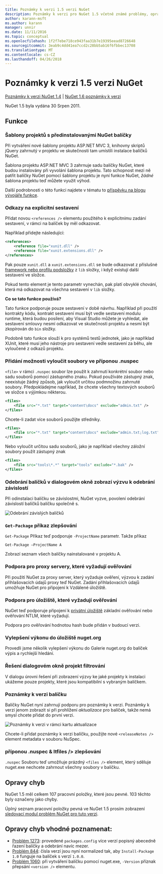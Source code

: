```yaml
---
title: Poznámky k verzi 1.5 verzi NuGet
description: Poznámky k verzi pro NuGet 1.5 včetně známé problémy, opravy chyb, přidaných funkcí a chcete.
author: karann-msft
ms.author: karann
manager: unnir
ms.date: 11/11/2016
ms.topic: conceptual
ms.openlocfilehash: 1f2f7ebe718ce943faa31b7e19395eead8726648
ms.sourcegitcommit: 3eab9c4dd41ea7ccd2c28bb5ab16f6fbbec13708
ms.translationtype: MT
ms.contentlocale: cs-CZ
ms.lasthandoff: 04/26/2018
---
```

# <a name="nuget-15-release-notes"></a>Poznámky k verzi 1.5 verzi NuGet

[Poznámky k verzi NuGet 1.4](../release-notes/nuget-1.4.md) | [NuGet 1.6 poznámky k verzi](../release-notes/nuget-1.6.md)

NuGet 1.5 byla vydána 30 Srpen 2011.

## <a name="features"></a>Funkce

### <a name="project-templates-with-preinstalled-nuget-packages"></a>Šablony projektů s předinstalovanými NuGet balíčky
Při vytváření nové šablony projektu ASP.NET MVC 3, knihovny skriptů jQuery zahrnutý v projektu ve skutečnosti tam umístili instalace balíčků NuGet.

Šablona projektu ASP.NET MVC 3 zahrnuje sadu balíčky NuGet, které budou instalovány při vyvolání šablona projektu. Tato schopnost mezi ně patřit balíčky NuGet pomocí šablony projektu je nyní funkce NuGet, _žádné_ šablona projektu teď můžete využít výhod.

Další podrobnosti o této funkci najdete v tématu to [příspěvku na blogu vývojáře funkce](http://blogs.msdn.com/b/marcinon/archive/2011/07/08/project-templates-and-preinstalled-nuget-packages.aspx).

### <a name="explicit-assembly-references"></a>Odkazy na explicitní sestavení

Přidat novou `<references />` elementu použitého k explicitnímu zadání sestavení, v rámci na balíček by měl odkazovat.

Například přidejte následující:

```xml
<references>
    <reference file="xunit.dll" />
    <reference file="xunit.extensions.dll" />
</references>
```

Pak pouze `xunit.dll` a `xunit.extensions.dll` se bude odkazovat z příslušné [framework nebo profilu podsložky](../reference/nuspec.md#explicit-assembly-references) z `lib` složky, i když existují další sestavení ve složce.

Pokud tento element je tento parametr vynechán, pak platí obvyklé chování, která má odkazovat na všechna sestavení v `lib` složky.

__Co se tato funkce používá?__

Tato funkce podporuje pouze sestavení v době návrhu. Například při použití kontrakty kódu, kontrakt sestavení musí být vedle sestavení modulu runtime, která budou posílení, aby Visual Studio můžete je vyhledat, ale sestavení smlouvy nesmí odkazovat ve skutečnosti projektu a nesmí být zkopírován do `bin` složky.

Podobně tato funkce slouží k pro systémů testů jednotek, jako je například XUnit, které musí jeho nástroje pro sestavení vedle sestavení za běhu, ale vyloučené z odkazů projektu.

### <a name="added-ability-to-exclude-files-in-the-nuspec"></a>Přidání možnosti vyloučit soubory ve příponou .nuspec
`<file>` v rámci `.nuspec` soubor lze použít k zahrnutí konkrétní soubor nebo sadu souborů pomocí zástupného znaku. Pokud používáte zástupný znak, neexistuje žádný způsob, jak vyloučit určitou podmnožinu zahrnuté soubory. Předpokládejme například, že chcete všechny textových souborů ve složce s výjimkou některou.

```xml
<files>
    <file src="*.txt" target="content\docs" exclude="admin.txt" />
</files>
```

Chcete-li zadat více souborů použijte středníky.

```xml
<files>
    <file src="*.txt" target="content\docs" exclude="admin.txt;log.txt" />
</files>
```

Nebo vyloučit určitou sadu souborů, jako je například všechny záložní soubory použít zástupný znak

```xml
<files>
    <file src="tools\*.*" target="tools" exclude="*.bak" />
</files>
```

### <a name="removing-packages-using-the-dialog-prompts-to-remove-dependencies"></a>Odebrání balíčků v dialogovém okně zobrazí výzvu k odebrání závislostí
Při odinstalaci balíčku se závislostmi, NuGet vyzve, povolení odebrání závislostí balíčků balíčku společně s.

![Odebrání závislých balíčků](./media/remove-dependent-packages.png)


### <a name="get-package-command-improvement"></a>`Get-Package` příkaz zlepšování
`Get-Package` Příkaz teď podporuje `-ProjectName` parametr. Takže příkaz

    Get-Package –ProjectName A

Zobrazí seznam všech balíčky nainstalované v projektu A.

### <a name="support-for-proxies-that-require-authentication"></a>Podpora pro proxy servery, které vyžadují ověřování
Při použití NuGet za proxy server, který vyžaduje ověření, výzvou k zadání přihlašovacích údajů proxy teď NuGet. Zadání přihlašovacích údajů umožňuje NuGet pro připojení k Vzdálené úložiště.

### <a name="support-for-repositories-that-require-authentication"></a>Podpora pro úložiště, které vyžadují ověřování
NuGet teď podporuje připojení k [privátní úložiště](../hosting-packages/local-feeds.md) základní ověřování nebo ověřování NTLM, které vyžadují.

Podpora pro ověřování hodnotou hash bude přidán v budoucí verzi.

### <a name="performance-improvements-to-the-nugetorg-repository"></a>Vylepšení výkonu do úložiště nuget.org
Provedli jsme několik vylepšení výkonu do Galerie nuget.org do balíček výpis a rychlejší hledání.

### <a name="solution-dialog-project-filtering"></a>Řešení dialogovém okně projekt filtrování
V dialogu úrovni řešení při zobrazení výzvy ke jaké projekty k instalaci ukážeme pouze projekty, které jsou kompatibilní s vybraným balíčkem.

### <a name="package-release-notes"></a>Poznámky k verzi balíčku
Balíčky NuGet nyní zahrnují podporu pro poznámky k verzi. Poznámky k verzi jenom zobrazit si při prohlížení _aktualizace_ pro balíček, takže nemá smysl chcete přidat do první verzi.

![Poznámky k verzi v rámci kartu aktualizace](./media/manage-nuget-packages-release-notes.png)

Chcete-li přidat poznámky k verzi balíčku, použijte nové `<releaseNotes />` element metadata v souboru NuSpec.

### <a name="nuspec-ltfiles-gt-improvement"></a>příponou .nuspec & ltfiles /&gt; zlepšování
`.nuspec` Souboru teď umožňuje prázdný `<files />` element, který sděluje nuget.exe nechcete zahrnout všechny soubory v balíčku.

## <a name="bug-fixes"></a>Opravy chyb
NuGet 1.5 měl celkem 107 pracovní položky, které jsou pevné. 103 těchto byly označeny jako chyby.

Úplný seznam pracovní položky pevná ve NuGet 1.5 prosím zobrazení [sledovací modul problém NuGet pro tuto verzi](http://nuget.codeplex.com/workitem/list/advanced?keyword=&status=All&type=All&priority=All&release=NuGet%201.5&assignedTo=All&component=All&sortField=Summary&sortDirection=Descending&page=0).

## <a name="bug-fixes-worth-noting"></a>Opravy chyb vhodné poznamenat:

* [Problém 1273](http://nuget.codeplex.com/workitem/1273): provedené `packages.config` více verzí popisný abecedně řazení balíčky a odebrání navíc mezer.
* [Problém 844](http://nuget.codeplex.com/workitem/844): čísla verzí jsou nyní normalized tak, aby `Install-Package 1.0` funguje na balíček s verzí `1.0.0`.
* [Problém 1060](http://nuget.codeplex.com/workitem/1060): při vytváření balíčku pomocí nuget.exe, `-Version` příznak přepsání `<version />` elementu.
